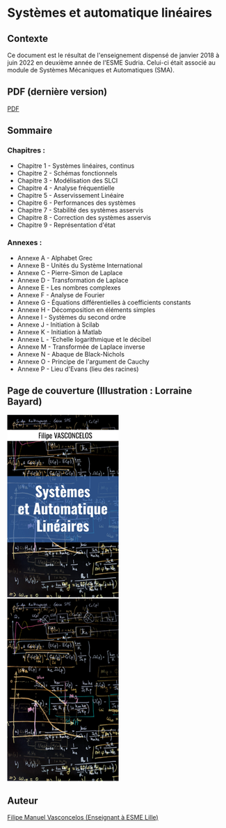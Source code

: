 # Systèmes et automatique linéaires

## Contexte

Ce document est le résultat de l'enseignement dispensé de janvier 2018 
à juin 2022 en deuxième année de l'ESME Sudria. Celui-ci était associé 
au module de Systèmes Mécaniques et Automatiques (SMA).

## PDF (dernière version)
[PDF](sma_auto.pdf)

## Sommaire 

### Chapitres :
 * Chapitre 1 - Systèmes linéaires, continus
 * Chapitre 2 - Schémas fonctionnels 
 * Chapitre 3 - Modélisation des SLCI 
 * Chapitre 4 - Analyse fréquentielle 
 * Chapitre 5 - Asservissement Linéaire 
 * Chapitre 6 - Performances des systèmes 
 * Chapitre 7 - Stabilité des systèmes asservis 
 * Chapitre 8 - Correction des systèmes asservis
 * Chapitre 9 - Représentation d'état 
### Annexes :
 * Annexe A - Alphabet Grec
 * Annexe B - Unités du Système International  
 * Annexe C - Pierre-Simon de Laplace 
 * Annexe D - Transformation de Laplace 
 * Annexe E - Les nombres complexes 
 * Annexe F - Analyse de Fourier 
 * Annexe G - Équations différentielles à coefficients constants 
 * Annexe H - Décomposition en éléments simples 
 * Annexe I - Systèmes du second ordre 
 * Annexe J - Initiation à Scilab 
 * Annexe K - Initiation à Matlab 
 * Annexe L - \'Echelle logarithmique et le décibel 
 * Annexe M - Transformée de Laplace inverse 
 * Annexe N - Abaque de Black-Nichols 
 * Annexe O - Principe de l'argument de Cauchy 
 * Annexe P - Lieu d'Evans (lieu des racines) 

## Page de couverture (Illustration : Lorraine Bayard)
<img src="fig/cover/premiere_page.png" width="256"> <img src="fig/cover/quatrieme_page.png" width="256">

## Auteur
[Filipe Manuel Vasconcelos (Enseignant à ESME Lille)](https://sites.google.com/site/filipemanuelvasconcelos)
